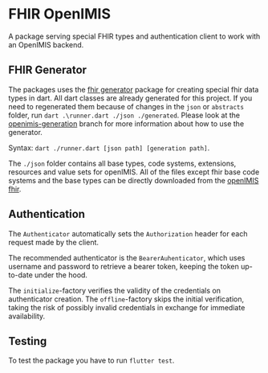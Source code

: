 # FHIR OpenIMIS

A package serving special FHIR types and authentication client to work with an OpenIMIS backend. 

## FHIR Generator

The packages uses the [fhir generator](https://github.com/Lightningstream/fhir_generator) package for creating special fhir data types in dart. All dart classes are already generated for this project. If you need to regenerated them because of changes in the `json` or `abstracts` folder, run `dart .\runner.dart ./json ./generated`. Please look at the [openimis-generation](https://github.com/Lightningstream/fhir_generator/tree/openimis-generation) branch for more information about how to use the generator.

Syntax: `dart ./runner.dart [json path] [generation path]`.

The `./json` folder contains all base types, code systems, extensions, resources and value sets for openIMIS. All of the files except fhir base code systems and the base types can be directly downloaded from the [openIMIS fhir](http://fhir.openimis.org/).

## Authentication

The `Authenticator` automatically sets the `Authorization` header for each request made by the client.

The recommended authenticator is the `BearerAuhenticator`, which uses username and password to retrieve a bearer token, keeping the token up-to-date under the hood.

The `initialize`-factory verifies the validity of the credentials on authenticator creation. The `offline`-factory skips the initial verification, taking the risk of possibly invalid credentials in exchange for immediate availability.

## Testing
To test the package you have to run `flutter test`.  
